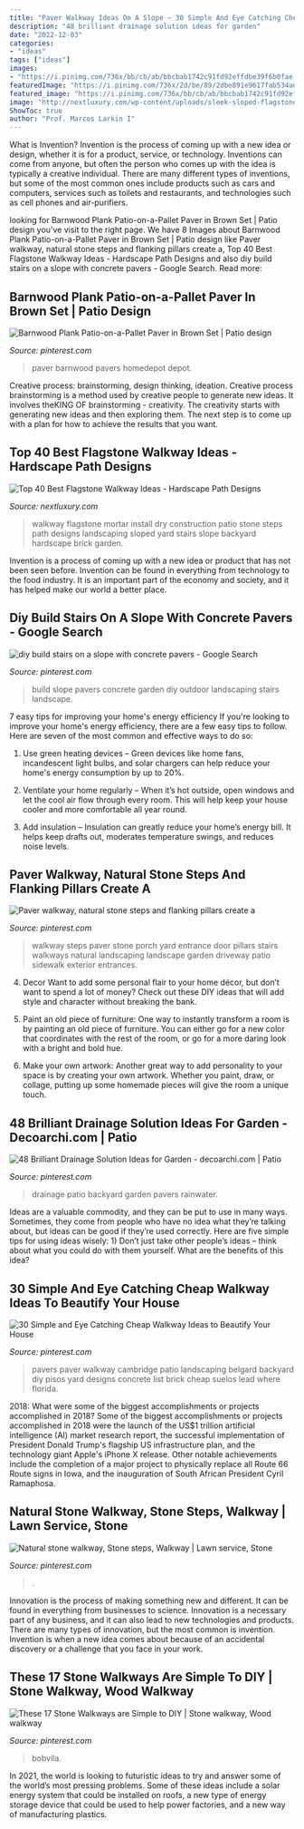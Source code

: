 ```yaml
---
title: "Paver Walkway Ideas On A Slope ~ 30 Simple And Eye Catching Cheap Walkway Ideas To Beautify Your House"
description: "48 brilliant drainage solution ideas for garden"
date: "2022-12-03"
categories:
- "ideas"
tags: ["ideas"]
images:
- "https://i.pinimg.com/736x/bb/cb/ab/bbcbab1742c91fd92effdbe39f6b0fae.jpg"
featuredImage: "https://i.pinimg.com/736x/2d/be/89/2dbe891e9617fab534adf7f64b26aeae.jpg"
featured_image: "https://i.pinimg.com/736x/bb/cb/ab/bbcbab1742c91fd92effdbe39f6b0fae.jpg"
image: "http://nextluxury.com/wp-content/uploads/sleek-sloped-flagstone-stairs-walkway-ideas.jpg"
ShowToc: true
author: "Prof. Marcos Larkin I"
---
```



What is Invention?
Invention is the process of coming up with a new idea or design, whether it is for a product, service, or technology. Inventions can come from anyone, but often the person who comes up with the idea is typically a creative individual. There are many different types of inventions, but some of the most common ones include products such as cars and computers, services such as toilets and restaurants, and technologies such as cell phones and air-purifiers.

	

		
looking for Barnwood Plank Patio-on-a-Pallet Paver in Brown Set | Patio design you've visit to the right page. We have 8 Images about Barnwood Plank Patio-on-a-Pallet Paver in Brown Set | Patio design like Paver walkway, natural stone steps and flanking pillars create a, Top 40 Best Flagstone Walkway Ideas - Hardscape Path Designs and also diy build stairs on a slope with concrete pavers - Google Search. Read more:
		
    
## Barnwood Plank Patio-on-a-Pallet Paver In Brown Set | Patio Design

<img loading=lazy src="https://i.pinimg.com/736x/fb/4b/f4/fb4bf4c2fdc0e4967167dbcb02682c85--backyard-designs-backyard-ideas.jpg" onerror="this.onerror=null;this.src='https://tse4.mm.bing.net/th?id=OIP.OaWHotHlSusbdbr2waDe5wHaHa&amp;pid=15.1';" alt="Barnwood Plank Patio-on-a-Pallet Paver in Brown Set | Patio design">

_Source: pinterest.com_

>paver barnwood pavers homedepot depot. 

	

Creative process: brainstorming, design thinking, ideation.
Creative process brainstorming is a method used by creative people to generate new ideas. It involves theKING OF brainstorming - creativity. The creativity starts with generating new ideas and then exploring them. The next step is to come up with a plan for how to achieve the results that you want.

    
## Top 40 Best Flagstone Walkway Ideas - Hardscape Path Designs

<img loading=lazy src="http://nextluxury.com/wp-content/uploads/sleek-sloped-flagstone-stairs-walkway-ideas.jpg" onerror="this.onerror=null;this.src='https://tse2.mm.bing.net/th?id=OIP.BfJmkKeBv5sKS_dsIMB3KAAAAA&amp;pid=15.1';" alt="Top 40 Best Flagstone Walkway Ideas - Hardscape Path Designs">

_Source: nextluxury.com_

>walkway flagstone mortar install dry construction patio stone steps path designs landscaping sloped yard stairs slope backyard hardscape brick garden. 

	

Invention is a process of coming up with a new idea or product that has not been seen before. Invention can be found in everything from technology to the food industry. It is an important part of the economy and society, and it has helped make our world a better place.

    
## Diy Build Stairs On A Slope With Concrete Pavers - Google Search

<img loading=lazy src="https://i.pinimg.com/736x/00/ec/90/00ec908c201c3857d293ad115d7fb3db--privacy-landscaping-landscaping-ideas.jpg" onerror="this.onerror=null;this.src='https://tse4.mm.bing.net/th?id=OIP.jGXSusqrlzud8BIHD-v2OAHaFj&amp;pid=15.1';" alt="diy build stairs on a slope with concrete pavers - Google Search">

_Source: pinterest.com_

>build slope pavers concrete garden diy outdoor landscaping stairs landscape. 

	

7 easy tips for improving your home's energy efficiency
If you're looking to improve your home's energy efficiency, there are a few easy tips to follow. Here are seven of the most common and effective ways to do so:
1) Use green heating devices – Green devices like home fans, incandescent light bulbs, and solar chargers can help reduce your home's energy consumption by up to 20%.

2) Ventilate your home regularly – When it’s hot outside, open windows and let the cool air flow through every room. This will help keep your house cooler and more comfortable all year round.

3) Add insulation – Insulation can greatly reduce your home’s energy bill. It helps keep drafts out, moderates temperature swings, and reduces noise levels.

    
## Paver Walkway, Natural Stone Steps And Flanking Pillars Create A

<img loading=lazy src="https://i.pinimg.com/736x/2d/be/89/2dbe891e9617fab534adf7f64b26aeae.jpg" onerror="this.onerror=null;this.src='https://tse2.mm.bing.net/th?id=OIP.QDpoqK8LgEAa_Upn-TwR5gHaJ3&amp;pid=15.1';" alt="Paver walkway, natural stone steps and flanking pillars create a">

_Source: pinterest.com_

>walkway steps paver stone porch yard entrance door pillars stairs walkways natural landscaping landscape garden driveway patio sidewalk exterior entrances. 

	

4. Decor
Want to add some personal flair to your home décor, but don’t want to spend a lot of money? Check out these DIY ideas that will add style and character without breaking the bank.
1. Paint an old piece of furniture: One way to instantly transform a room is by painting an old piece of furniture. You can either go for a new color that coordinates with the rest of the room, or go for a more daring look with a bright and bold hue.

2. Make your own artwork: Another great way to add personality to your space is by creating your own artwork. Whether you paint, draw, or collage, putting up some homemade pieces will give the room a unique touch.


    
## 48 Brilliant Drainage Solution Ideas For Garden - Decoarchi.com | Patio

<img loading=lazy src="https://i.pinimg.com/736x/82/c6/e4/82c6e44d04a06330f17b2537b6e0beed.jpg" onerror="this.onerror=null;this.src='https://tse2.mm.bing.net/th?id=OIP.KIHsz3IiS6Kz0jPcu3YOAwHaLH&amp;pid=15.1';" alt="48 Brilliant Drainage Solution Ideas for Garden - decoarchi.com | Patio">

_Source: pinterest.com_

>drainage patio backyard garden pavers rainwater. 

	

Ideas are a valuable commodity, and they can be put to use in many ways. Sometimes, they come from people who have no idea what they’re talking about, but ideas can be good if they’re used correctly. Here are five simple tips for using ideas wisely: 1) Don’t just take other people’s ideas – think about what you could do with them yourself. What are the benefits of this idea?

    
## 30 Simple And Eye Catching Cheap Walkway Ideas To Beautify Your House

<img loading=lazy src="https://i.pinimg.com/736x/03/ac/cc/03accc8f960f6f3bec98288b8a4723e7.jpg" onerror="this.onerror=null;this.src='https://tse3.mm.bing.net/th?id=OIP.y9m91L0tkCGK7N4q4n0NFgHaNL&amp;pid=15.1';" alt="30 Simple and Eye Catching Cheap Walkway Ideas to Beautify Your House">

_Source: pinterest.com_

>pavers paver walkway cambridge patio landscaping belgard backyard diy pisos yard designs concrete list brick cheap suelos lead where florida. 

	

2018: What were some of the biggest accomplishments or projects accomplished in 2018?
Some of the biggest accomplishments or projects accomplished in 2018 were the launch of the US$1 trillion artificial intelligence (AI) market research report, the successful implementation of President Donald Trump's flagship US infrastructure plan, and the technology giant Apple's iPhone X release. Other notable achievements include the completion of a major project to physically replace all Route 66 Route signs in Iowa, and the inauguration of South African President Cyril Ramaphosa.

    
## Natural Stone Walkway, Stone Steps, Walkway | Lawn Service, Stone

<img loading=lazy src="https://i.pinimg.com/736x/32/15/b0/3215b0f15ad2c7b9a06835baa4f2a38d.jpg" onerror="this.onerror=null;this.src='https://tse4.mm.bing.net/th?id=OIP.pzPflqlNHqHeHx5YDNazKQHaJ3&amp;pid=15.1';" alt="Natural stone walkway, Stone steps, Walkway | Lawn service, Stone">

_Source: pinterest.com_

>. 

	

Innovation is the process of making something new and different. It can be found in everything from businesses to science. Innovation is a necessary part of any business, and it can also lead to new technologies and products. There are many types of innovation, but the most common is invention. Invention is when a new idea comes about because of an accidental discovery or a challenge that you face in your work.

    
## These 17 Stone Walkways Are Simple To DIY | Stone Walkway, Wood Walkway

<img loading=lazy src="https://i.pinimg.com/736x/bb/cb/ab/bbcbab1742c91fd92effdbe39f6b0fae.jpg" onerror="this.onerror=null;this.src='https://tse3.mm.bing.net/th?id=OIP.Htp35vwUU4a3vHWNN3s5MgHaJ4&amp;pid=15.1';" alt="These 17 Stone Walkways are Simple to DIY | Stone walkway, Wood walkway">

_Source: pinterest.com_

>bobvila. 

	

In 2021, the world is looking to futuristic ideas to try and answer some of the world’s most pressing problems. Some of these ideas include a solar energy system that could be installed on roofs, a new type of energy storage device that could be used to help power factories, and a new way of manufacturing plastics.

